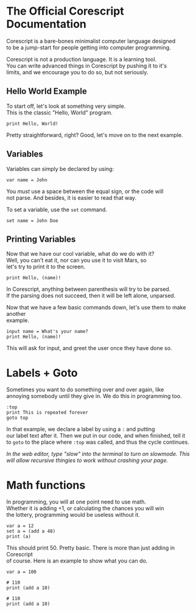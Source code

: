 # The Official Corescript Documentation
Corescript is a bare-bones minimalist computer language designed  
to be a jump-start for people getting into computer programming.

Corescript is not a production language. It is a learning tool.  
You can write advanced things in Corescript by pushing it to it's  
limits, and we encourage you to do so, but not seriously.

## Hello World Example
To start off, let's look at something very simple.  
This is the classic "Hello, World" program.
```
print Hello, World!
```

Pretty straightforward, right? Good, let's move on to the next example.

## Variables
Variables can simply be declared by using:
```
var name = John
```

You *must* use a space between the equal sign, or the code will  
not parse. And besides, it is easier to read that way.

To set a variable, use the `set` command.
```
set name = John Doe
```

## Printing Variables
Now that we have our cool variable, what do we do with it?  
Well, you can't eat it, nor can you use it to visit Mars, so  
let's try to print it to the screen.
```
print Hello, (name)!
```

In Corescript, anything between parenthesis will try to be parsed.  
If the parsing does not succeed, then it will be left alone, unparsed.

Now that we have a few basic commands down, let's use them to make another  
example.
```
input name = What's your name?
print Hello, (name)!
```
This will ask for input, and greet the user once they have done so.

# Labels + Goto
Sometimes you want to do something over and over again, like  
annoying somebody until they give in. We do this in programming too.  
```
:top
print This is repeated forever
goto top
```

In that example, we declare a label by using a `:` and putting  
our label text after it. Then we put in our code, and when finished, tell it  
to `goto` to the place where `:top` was called, and thus the cycle continues.

*In the web editor, type "slow" into the terminal to turn on slowmode. This
will allow recursive thingies to work without crashing your page.*

# Math functions
In programming, you will at one point need to use math.  
Whether it is adding +1, or calculating the chances you will win  
the lottery, programming would be useless without it.

```
var a = 12
set a = (add a 48)
print (a)
```
This should print 50. Pretty basic. There is more than just adding in Corescript  
of course. Here is an example to show what you can do.
```
var a = 100

# 110
print (add a 10)

# 110
print (add a 10)
```
